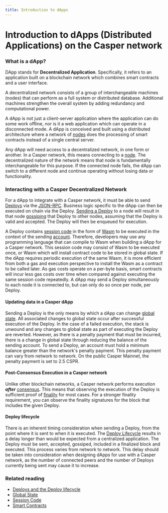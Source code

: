 ```yaml
---
title: Introduction to dApps
---
```


# Introduction to dApps (Distributed Applications) on the Casper network

### What is a dApp?

DApp stands for **Decentralized Application**. Specifically, it refers to an application built on a blockchain network which combines smart contracts and a user interface.

A decentralized network consists of a group of interchangeable machines (nodes) that can perform as a full system or distributed database. Additional machines strengthen the overall system by adding redundancy and computational power.

A dApp is not just a client-server application where the application can do some work offline, nor is it a web application which can operate in a disconnected mode. A dApp is conceived and built using a distributed architecture where a network of [nodes](../concepts/glossary/N.md#node) does the processing of smart contracts instead of a single central server.

Any dApp will need access to a decentralized network, in one form or another. In a Casper network, this means connecting to a [node](../concepts/glossary/N.md#node). The decentralized nature of the network means that node is fundamentally interchangeable for this purpose. If the connected node fails, the dApp can switch to a different node and continue operating without losing data or functionality.

### Interacting with a Casper Decentralized Network

For a dApp to integrate with a Casper network, it must be able to send [Deploys](../concepts/glossary/D.md#deploy) via the [JSON-RPC](../developers/json-rpc/index.md). Business logic specific to the dApp can then be executed on chain via the Deploy. [Sending a Deploy](../developers/dapps/sending-deploys.md) to a node will result in that node [gossiping](../concepts/design/p2p.md#communications-gossiping) that Deploy to other nodes, assuming that the Deploy is valid and accepted. The Deploy will then be enqueued for execution.

A Deploy contains [session code](../concepts/glossary/S.md#session-code) in the form of [Wasm](../concepts/glossary/W.md#webassembly) to be executed in the context of the sending [account](../concepts/glossary/A.md#account). Therefore, developers may use any programming language that can compile to Wasm when building a dApp for a Casper network. This session code may consist of Wasm to be executed once, or Wasm which will install contract code to be stored in global state. If the dApp requires periodic execution of the same Wasm, it is more efficient from both a gas and execution perspective to install the Wasm as a contract to be called later. As gas costs operate on a per-byte basis, smart contracts will incur less gas costs over time when compared against executing the same session code repeatedly.
A dApp may send a Deploy simultaneously to each node it is connected to, but can only do so once per node, per Deploy.

#### Updating data in a Casper dApp
Sending a Deploy is the only means by which a dApp can change [global state](../concepts/glossary/G.md#global-state). All associated changes to global state occur after successful execution of the Deploy. In the case of a failed execution, the stack is unwound and any changes to global state as part of executing the Deploy are reverted. However, as there is a penalty payment that must be incurred, there is a change in global state through reducing the balance of the sending account. To send a Deploy, an account must hold a minimum balance greater than the network's penalty payment. This penalty payment can vary from network to network. On the public Casper Mainnet, the penalty payment is set to 2.5 CSPR.

#### Post-Consensus Execution in a Casper network
Unlike other blockchain networks, a Casper network performs execution ***after*** [consensus](../concepts/glossary/C.md#consensus). This means that observing the execution of the Deploy is sufficient proof of [finality](../concepts/glossary/B.md#block-finality) for most cases. For a stronger finality requirement, you can observe the finality signatures for the block that includes the given Deploy.

#### Deploy lifecycle
There is an inherent timing consideration when sending a Deploy, from the point where it is sent to when it is executed. The [Deploy Lifecycle](../concepts/design/casper-design.md#execution-semantics-phases) results in a delay longer than would be expected from a centralized application. The Deploy must be sent, accepted, gossiped, included in a finalized block and executed. This process varies from network to network. This delay should be taken into consideration when designing dApps for use with a Casper network, as the number of connected peers and the number of Deploys currently being sent may cause it to increase.


### Related reading

- [Deploys and the Deploy lifecycle](../concepts/deploy-and-deploy-lifecycle.md)
- [Global State](../concepts/global-state.md)
- [Session Code](../concepts/session-code.md)
- [Smart Contracts](../concepts/smart-contracts.md)
